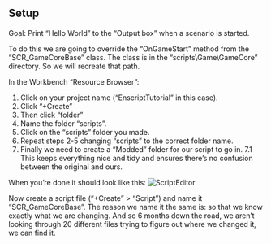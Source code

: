 ## Setup
Goal: Print “Hello World” to the “Output box” when a scenario is started.

To do this we are going to override the “OnGameStart” method from the “SCR_GameCoreBase” class.
The class is in the “scripts\Game\GameCore” directory. So we will recreate that path.

In the Workbench “Resource Browser”:
1. Click on your project name (“EnscriptTutorial” in this case).
2. Click “+Create”
3. Then click “folder”
4. Name the folder “scripts”.
5. Click on the “scripts” folder you made.
6. Repeat steps 2-5 changing “scripts” to the correct folder name.
7. Finally we need to create a “Modded” folder for our script to go in.
7.1 This keeps everything nice and tidy and ensures there’s no confusion between the original and ours.

When you’re done it should look like this:
![ScriptEditor](https://i.imgur.com/zp9Ir7G.png)

Now create a script file (“+Create” > “Script”) and name it “SCR_GameCoreBase”.
The reason we name it the same is: so that we know exactly what we are changing. And so  6 months down the road, we aren’t looking through 20 different files trying to figure out where we changed it, we can find it.
